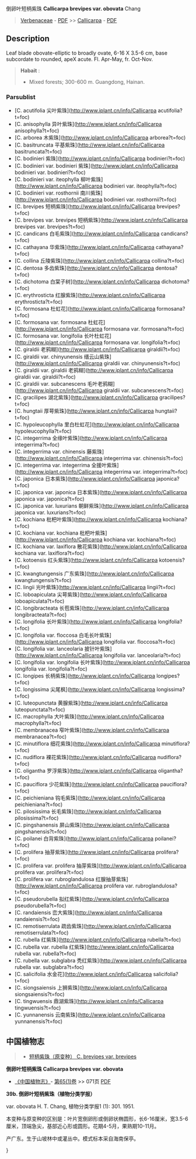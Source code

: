 倒卵叶短柄紫珠 **Callicarpa brevipes var. obovata** Chang

> [Verbenaceae](http://www.iplant.cn/info/Verbenaceae?t=foc) - [PDF](http://www.iplant.cn/foc/pdf/Verbenaceae.pdf) >> [Callicarpa](http://www.iplant.cn/info/Callicarpa?t=foc) - [PDF](http://www.iplant.cn/foc/pdf/Callicarpa.pdf)

## Description

Leaf   blade   obovate-elliptic  to   broadly   ovate,   6-16 X  3.5-6 cm,  base  subcordate  to rounded,  apeX acute.  Fl. Apr-May, fr. Oct-Nov.


> **Habait** : 
>* Mixed forests; 300-600 m. Guangdong, Hainan.



### Parsublist

* [C.  acutifolia  尖叶紫珠](http://www.iplant.cn/info/Callicarpa acutifolia?t=foc)
* [C.  anisophylla  异叶紫珠](http://www.iplant.cn/info/Callicarpa anisophylla?t=foc)
* [C.  arborea  木紫珠](http://www.iplant.cn/info/Callicarpa arborea?t=foc)
* [C.  basitruncata  平基紫珠](http://www.iplant.cn/info/Callicarpa basitruncata?t=foc)
* [C.  bodinieri  紫珠](http://www.iplant.cn/info/Callicarpa bodinieri?t=foc)
* [C.  bodinieri var. bodinieri  紫珠](http://www.iplant.cn/info/Callicarpa bodinieri var. bodinieri?t=foc)
* [C.  bodinieri var. iteophylla  柳叶紫珠](http://www.iplant.cn/info/Callicarpa bodinieri var. iteophylla?t=foc)
* [C.  bodinieri var. rosthornii  南川紫珠](http://www.iplant.cn/info/Callicarpa bodinieri var. rosthornii?t=foc)
* [C.  brevipes  短柄紫珠](http://www.iplant.cn/info/Callicarpa brevipes?t=foc)
* [C.  brevipes var. brevipes  短柄紫珠](http://www.iplant.cn/info/Callicarpa brevipes var. brevipes?t=foc)
* [C.  candicans  白毛紫珠](http://www.iplant.cn/info/Callicarpa candicans?t=foc)
* [C.  cathayana  华紫珠](http://www.iplant.cn/info/Callicarpa cathayana?t=foc)
* [C.  collina  丘陵紫珠](http://www.iplant.cn/info/Callicarpa collina?t=foc)
* [C.  dentosa  多齿紫珠](http://www.iplant.cn/info/Callicarpa dentosa?t=foc)
* [C.  dichotoma  白棠子树](http://www.iplant.cn/info/Callicarpa dichotoma?t=foc)
* [C.  erythrosticta  红腺紫珠](http://www.iplant.cn/info/Callicarpa erythrosticta?t=foc)
* [C.  formosana  杜虹花](http://www.iplant.cn/info/Callicarpa formosana?t=foc)
* [C.  formosana var. formosana  杜虹花](http://www.iplant.cn/info/Callicarpa formosana var. formosana?t=foc)
* [C.  formosana var. longifolia  长叶杜虹花](http://www.iplant.cn/info/Callicarpa formosana var. longifolia?t=foc)
* [C.  giraldii  老鸦糊](http://www.iplant.cn/info/Callicarpa giraldii?t=foc)
* [C.  giraldii var. chinyunensis  缙云山紫珠](http://www.iplant.cn/info/Callicarpa giraldii var. chinyunensis?t=foc)
* [C.  giraldii var. giraldii  老鸦糊](http://www.iplant.cn/info/Callicarpa giraldii var. giraldii?t=foc)
* [C.  giraldii var. subcanescens  毛叶老鸦糊](http://www.iplant.cn/info/Callicarpa giraldii var. subcanescens?t=foc)
* [C.  gracilipes  湖北紫珠](http://www.iplant.cn/info/Callicarpa gracilipes?t=foc)
* [C.  hungtaii  厚萼紫珠](http://www.iplant.cn/info/Callicarpa hungtaii?t=foc)
* [C.  hypoleucophylla  里白杜虹花](http://www.iplant.cn/info/Callicarpa hypoleucophylla?t=foc)
* [C.  integerrima  全缘叶紫珠](http://www.iplant.cn/info/Callicarpa integerrima?t=foc)
* [C.  integerrima var. chinensis  藤紫珠](http://www.iplant.cn/info/Callicarpa integerrima var. chinensis?t=foc)
* [C.  integerrima var. integerrima  全援叶紫珠](http://www.iplant.cn/info/Callicarpa integerrima var. integerrima?t=foc)
* [C.  japonica  日本紫珠](http://www.iplant.cn/info/Callicarpa japonica?t=foc)
* [C.  japonica var. japonica  日本紫珠](http://www.iplant.cn/info/Callicarpa japonica var. japonica?t=foc)
* [C.  japonica var. luxurians  朝鲜紫珠](http://www.iplant.cn/info/Callicarpa japonica var. luxurians?t=foc)
* [C.  kochiana  枇杷叶紫珠](http://www.iplant.cn/info/Callicarpa kochiana?t=foc)
* [C.  kochiana var. kochiana  枇杷叶紫珠](http://www.iplant.cn/info/Callicarpa kochiana var. kochiana?t=foc)
* [C.  kochiana var. laxiflora  散花紫珠](http://www.iplant.cn/info/Callicarpa kochiana var. laxiflora?t=foc)
* [C.  kotoensis  红头紫珠](http://www.iplant.cn/info/Callicarpa kotoensis?t=foc)
* [C.  kwangtungensis  广东紫珠](http://www.iplant.cn/info/Callicarpa kwangtungensis?t=foc)
* [C.  lingii  光叶紫珠](http://www.iplant.cn/info/Callicarpa lingii?t=foc)
* [C.  loboapiculata  尖萼紫珠](http://www.iplant.cn/info/Callicarpa loboapiculata?t=foc)
* [C.  longibracteata  长苞紫珠](http://www.iplant.cn/info/Callicarpa longibracteata?t=foc)
* [C.  longifolia  长叶紫珠](http://www.iplant.cn/info/Callicarpa longifolia?t=foc)
* [C.  longifolia var. floccosa  白毛长叶紫珠](http://www.iplant.cn/info/Callicarpa longifolia var. floccosa?t=foc)
* [C.  longifolia var. lanceolaria  披针叶紫珠](http://www.iplant.cn/info/Callicarpa longifolia var. lanceolaria?t=foc)
* [C.  longifolia var. longifolia  长叶紫珠](http://www.iplant.cn/info/Callicarpa longifolia var. longifolia?t=foc)
* [C.  longipes  长柄紫珠](http://www.iplant.cn/info/Callicarpa longipes?t=foc)
* [C.  longissima  尖尾枫](http://www.iplant.cn/info/Callicarpa longissima?t=foc)
* [C.  luteopunctata  黄腺紫珠](http://www.iplant.cn/info/Callicarpa luteopunctata?t=foc)
* [C.  macrophylla  大叶紫珠](http://www.iplant.cn/info/Callicarpa macrophylla?t=foc)
* [C.  membranacea  窄叶紫珠](http://www.iplant.cn/info/Callicarpa membranacea?t=foc)
* [C.  minutiflora  细花紫珠](http://www.iplant.cn/info/Callicarpa minutiflora?t=foc)
* [C.  nudiflora  裸花紫珠](http://www.iplant.cn/info/Callicarpa nudiflora?t=foc)
* [C.  oligantha  罗浮紫珠](http://www.iplant.cn/info/Callicarpa oligantha?t=foc)
* [C.  pauciflora  少花紫珠](http://www.iplant.cn/info/Callicarpa pauciflora?t=foc)
* [C.  peichieniana  钩毛紫珠](http://www.iplant.cn/info/Callicarpa peichieniana?t=foc)
* [C.  pilosissima  长毛紫珠](http://www.iplant.cn/info/Callicarpa pilosissima?t=foc)
* [C.  pingshanensis  屏山紫珠](http://www.iplant.cn/info/Callicarpa pingshanensis?t=foc)
* [C.  poilanei  白背紫珠](http://www.iplant.cn/info/Callicarpa poilanei?t=foc)
* [C.  prolifera  抽芽紫珠](http://www.iplant.cn/info/Callicarpa prolifera?t=foc)
* [C.  prolifera var. prolifera  抽芽紫珠](http://www.iplant.cn/info/Callicarpa prolifera var. prolifera?t=foc)
* [C.  prolifera var. rubroglandulosa  红腺抽芽紫珠](http://www.iplant.cn/info/Callicarpa prolifera var. rubroglandulosa?t=foc)
* [C.  pseudorubella  拟红紫珠](http://www.iplant.cn/info/Callicarpa pseudorubella?t=foc)
* [C.  randaiensis  峦大紫珠](http://www.iplant.cn/info/Callicarpa randaiensis?t=foc)
* [C.  remotiserrulata  疏齿紫珠](http://www.iplant.cn/info/Callicarpa remotiserrulata?t=foc)
* [C.  rubella  红紫珠](http://www.iplant.cn/info/Callicarpa rubella?t=foc)
* [C.  rubella var. rubella  红紫珠](http://www.iplant.cn/info/Callicarpa rubella var. rubella?t=foc)
* [C.  rubella var. subglabra  秃红紫珠](http://www.iplant.cn/info/Callicarpa rubella var. subglabra?t=foc)
* [C.  salicifolia  水金花](http://www.iplant.cn/info/Callicarpa salicifolia?t=foc)
* [C.  siongsaiensis  上狮紫珠](http://www.iplant.cn/info/Callicarpa siongsaiensis?t=foc)
* [C.  tingwuensis  鼎湖紫珠](http://www.iplant.cn/info/Callicarpa tingwuensis?t=foc)
* [C.  yunnanensis  云南紫珠](http://www.iplant.cn/info/Callicarpa yunnanensis?t=foc)

## 中国植物志

> * [短柄紫珠（原变种）  C.  brevipes var. brevipes](Callicarpa-brevipes-var-brevipes-短柄紫珠(原变种).md)


**倒卵叶短柄紫珠 Callicarpa brevipes var. obovata**

* [《中国植物志》](http://www.iplant.cn/frps)- [第65(1)卷](http://www.iplant.cn/frps/vol/65(1)) >> 071页 [PDF](http://www.iplant.cn/frps/pdf/65(1)/071.pdf)


**39b. 倒卵叶短柄紫珠（植物分类学报）**

var. obovata H. T. Chang, 植物分类学报1 (1): 301. 1951.

本变种与原变种的区别是：叶片宽倒卵形或倒卵状椭圆形，长6-16厘米，宽3.5-6厘米，顶端急尖，基部近心形或圆形。花期4-5月，果熟期10-11月。

产广东。生于山坡林中或灌丛中。模式标本采自海南保亭。



}